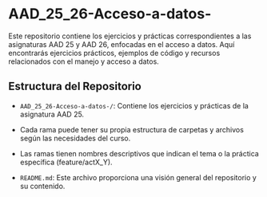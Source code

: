 # AAD_25_26-Acceso-a-datos-

Este repositorio contiene los ejercicios y prácticas correspondientes a las asignaturas AAD 25 y
AAD 26, enfocadas en el acceso a datos. Aquí encontrarás ejercicios prácticos, ejemplos de código y
recursos relacionados con el manejo y acceso a datos.

## Estructura del Repositorio

- `AAD_25_26-Acceso-a-datos-/`: Contiene los ejercicios y prácticas de la asignatura AAD 25.

- Cada rama puede tener su propia estructura de carpetas y archivos según las necesidades del curso.
- Las ramas tienen nombres descriptivos que indican el tema o la práctica específica (feature/actX_Y).
- `README.md`: Este archivo proporciona una visión general del repositorio y su contenido.